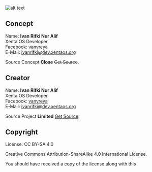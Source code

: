 ![alt text][logo]

[logo]: https://raw.githubusercontent.com/xentaos/kesenian/master/project/promotion/release/counting-days/source/promotion_release_counting_days_xenta_os_art.svg "promotion_release_counting_days_xenta_os_art"

## Concept
Name: **Ivan Rifki Nur Alif**  
Xenta OS Developer  
Facebook: [vanvreya](https://facebook.com/vanvreya)   
E-Mail: <ivanrifki@dev.xentaos.org>  

Source Concept **Close** ~~Get Source~~.

## Creator
Name: **Ivan Rifki Nur Alif**  
Xenta OS Developer  
Facebook: [vanvreya](https://facebook.com/vanvreya)   
E-Mail: <ivanrifki@dev.xentaos.org>  

Source Project **Limited** [Get Source](https://github.com/xentaos/kesenian/tree/master/project/promotion/release/counting-days/source/).

## Copyright
License: CC BY-SA 4.0  

Creative Commons Attribution-ShareAlike 4.0 International License.  

You should have received a copy of the license along with this  
